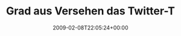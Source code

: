 ---
retweeted: false
source: <a href="http://twitter.com" rel="nofollow">Twitter Web Client</a>
entities:
  hashtags:
  - text: identi
    indices:
    - '68'
    - '75'
  symbols: []
  user_mentions: []
  urls: []
display_text_range:
- '0'
- '79'
favorite_count: '0'
id_str: '1189898475'
truncated: false
retweet_count: '0'
id: '1189898475'
created_at: Sun Feb 08 22:05:24 +0000 2009
favorited: false
full_text: 'Grad aus Versehen das Twitter-Tab geschlossen. Zum Glück gibts noch #identi.ca.'
lang: de
tags:
- identi
- pesos:twitter
date: '2009-02-08T22:05:24+00:00'
src: https://twitter.com/bascht/status/1189898475
original_url: https://twitter.com/bascht/status/1189898475
type: twitter_tweet
text: 'Grad aus Versehen das Twitter-Tab geschlossen. Zum Glück gibts noch #identi.ca.'
title: Grad aus Versehen das Twitter-T

---